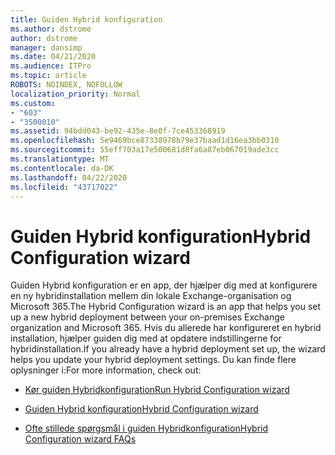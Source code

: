 ```yaml
---
title: Guiden Hybrid konfiguration
ms.author: dstrome
author: dstrome
manager: dansimp
ms.date: 04/21/2020
ms.audience: ITPro
ms.topic: article
ROBOTS: NOINDEX, NOFOLLOW
localization_priority: Normal
ms.custom:
- "603"
- "3500010"
ms.assetid: 94bdd043-be92-435e-8e0f-7ce453368919
ms.openlocfilehash: 5e9469bce87338978b79e37baad1d16ea3bb0310
ms.sourcegitcommit: 55eff703a17e500681d8fa6a87eb067019ade3cc
ms.translationtype: MT
ms.contentlocale: da-DK
ms.lasthandoff: 04/22/2020
ms.locfileid: "43717022"
---
```

# <a name="hybrid-configuration-wizard"></a><span data-ttu-id="91115-102">Guiden Hybrid konfiguration</span><span class="sxs-lookup"><span data-stu-id="91115-102">Hybrid Configuration wizard</span></span>

<span data-ttu-id="91115-103">Guiden Hybrid konfiguration er en app, der hjælper dig med at konfigurere en ny hybridinstallation mellem din lokale Exchange-organisation og Microsoft 365.</span><span class="sxs-lookup"><span data-stu-id="91115-103">The Hybrid Configuration wizard is an app that helps you set up a new hybrid deployment between your on-premises Exchange organization and Microsoft 365.</span></span> <span data-ttu-id="91115-104">Hvis du allerede har konfigureret en hybrid installation, hjælper guiden dig med at opdatere indstillingerne for hybridinstallation.</span><span class="sxs-lookup"><span data-stu-id="91115-104">If you already have a hybrid deployment set up, the wizard helps you update your hybrid deployment settings.</span></span> <span data-ttu-id="91115-105">Du kan finde flere oplysninger i:</span><span class="sxs-lookup"><span data-stu-id="91115-105">For more information, check out:</span></span>
  
- [<span data-ttu-id="91115-106">Kør guiden Hybridkonfiguration</span><span class="sxs-lookup"><span data-stu-id="91115-106">Run Hybrid Configuration wizard</span></span>](https://technet.microsoft.com/library/mt595788%28v=exchg.150%29.aspx)

- [<span data-ttu-id="91115-107">Guiden Hybrid konfiguration</span><span class="sxs-lookup"><span data-stu-id="91115-107">Hybrid Configuration wizard</span></span>](https://technet.microsoft.com/library/hh529921%28v=exchg.150%29.aspx)

- [<span data-ttu-id="91115-108">Ofte stillede spørgsmål i guiden Hybridkonfiguration</span><span class="sxs-lookup"><span data-stu-id="91115-108">Hybrid Configuration wizard FAQs</span></span>](https://technet.microsoft.com/library/mt488940%28v=exchg.150%29.aspx)
